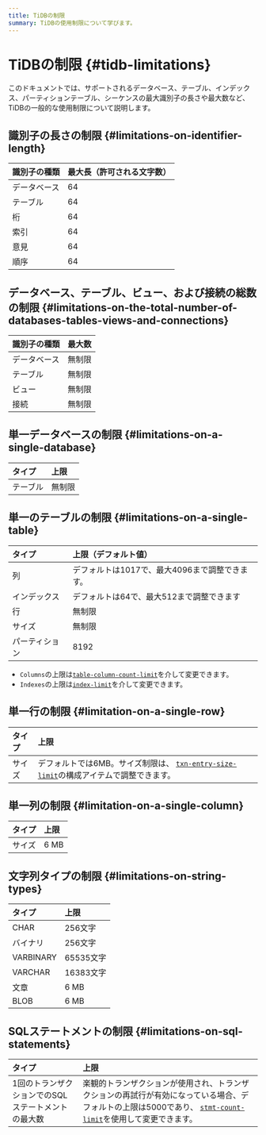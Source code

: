 ```yaml
---
title: TiDBの制限
summary: TiDBの使用制限について学びます。
---
```


# TiDBの制限 {#tidb-limitations}

このドキュメントでは、サポートされるデータベース、テーブル、インデックス、パーティションテーブル、シーケンスの最大識別子の長さや最大数など、TiDBの一般的な使用制限について説明します。

## 識別子の長さの制限 {#limitations-on-identifier-length}

| 識別子の種類 | 最大長（許可される文字数） |
| :----- | :------------ |
| データベース | 64            |
| テーブル   | 64            |
| 桁      | 64            |
| 索引     | 64            |
| 意見     | 64            |
| 順序     | 64            |

## データベース、テーブル、ビュー、および接続の総数の制限 {#limitations-on-the-total-number-of-databases-tables-views-and-connections}

| 識別子の種類 | 最大数 |
| :----- | :-- |
| データベース | 無制限 |
| テーブル   | 無制限 |
| ビュー    | 無制限 |
| 接続     | 無制限 |

## 単一データベースの制限 {#limitations-on-a-single-database}

| タイプ  | 上限  |
| :--- | :-- |
| テーブル | 無制限 |

## 単一のテーブルの制限 {#limitations-on-a-single-table}

| タイプ     | 上限（デフォルト値）                  |
| :------ | :-------------------------- |
| 列       | デフォルトは1017で、最大4096まで調整できます。 |
| インデックス  | デフォルトは64で、最大512まで調整できます     |
| 行       | 無制限                         |
| サイズ     | 無制限                         |
| パーティション | 8192                        |

-   `Columns`の上限は[`table-column-count-limit`](/tidb-configuration-file.md#table-column-count-limit-new-in-v50)を介して変更できます。
-   `Indexes`の上限は[`index-limit`](/tidb-configuration-file.md#index-limit-new-in-v50)を介して変更できます。

## 単一行の制限 {#limitation-on-a-single-row}

| タイプ | 上限                                                                                                                      |
| :-- | :---------------------------------------------------------------------------------------------------------------------- |
| サイズ | デフォルトでは6MB。サイズ制限は、 [`txn-entry-size-limit`](/tidb-configuration-file.md#txn-entry-size-limit-new-in-v50)の構成アイテムで調整できます。 |

## 単一列の制限 {#limitation-on-a-single-column}

| タイプ | 上限   |
| :-- | :--- |
| サイズ | 6 MB |

## 文字列タイプの制限 {#limitations-on-string-types}

| タイプ       | 上限      |
| :-------- | :------ |
| CHAR      | 256文字   |
| バイナリ      | 256文字   |
| VARBINARY | 65535文字 |
| VARCHAR   | 16383文字 |
| 文章        | 6 MB    |
| BLOB      | 6 MB    |

## SQLステートメントの制限 {#limitations-on-sql-statements}

| タイプ                         | 上限                                                                                                                                        |
| :-------------------------- | :---------------------------------------------------------------------------------------------------------------------------------------- |
| 1回のトランザクションでのSQLステートメントの最大数 | 楽観的トランザクションが使用され、トランザクションの再試行が有効になっている場合、デフォルトの上限は5000であり、 [`stmt-count-limit`](/tidb-configuration-file.md#stmt-count-limit)を使用して変更できます。 |
